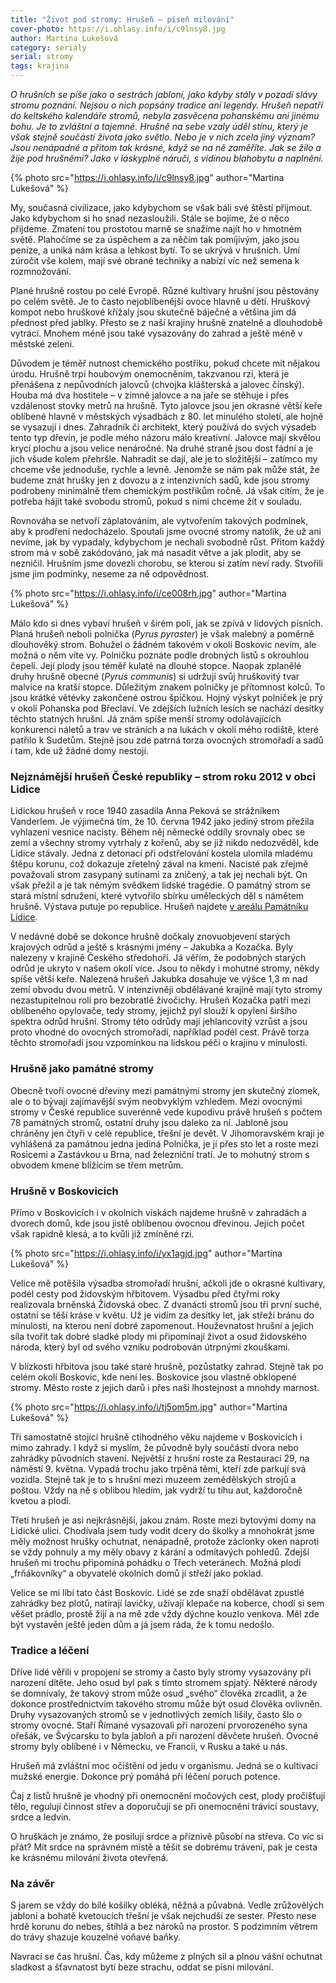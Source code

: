 ```yaml
---
title: "Život pod stromy: Hrušeň – píseň milování"
cover-photo: https://i.ohlasy.info/i/c9lnsy8.jpg
author: Martina Lukešová
category: seriály
serial: stromy
tags: krajina
---
```


*O hrušních se píše jako o sestrách jabloní, jako kdyby stály v pozadí slávy stromu poznání. Nejsou o nich popsány tradice ani legendy. Hrušeň nepatří do keltského kalendáře stromů, nebyla zasvěcena pohanskému ani jinému bohu. Je to zvláštní a tajemné. Hrušně na sebe vzaly úděl stínu, který je však stejně součástí života jako světlo. Nebo je v nich zcela jiný význam? Jsou nenápadné a přitom tak krásné, když se na ně zaměříte. Jak se žilo a žije pod hrušněmi? Jako v láskyplné náruči, s vidinou blahobytu a naplnění.*

{% photo src="https://i.ohlasy.info/i/c9lnsy8.jpg" author="Martina Lukešová" %}

My, současná civilizace, jako kdybychom se však báli své štěstí přijmout. Jako kdybychom si ho snad nezasloužili. Stále se bojíme, že o něco přijdeme. Zmatení tou prostotou marně se snažíme najít ho v hmotném světě. Plahočíme se za úspěchem a za něčím tak pomíjivým, jako jsou peníze, a uniká nám krása a lehkost bytí. To se ukrývá v hrušních. Umí zúročit vše kolem, mají své obrané techniky a nabízí víc než semena k rozmnožování. 

Plané hrušně rostou po celé Evropě. Různé kultivary hrušní jsou pěstovány po celém světě. Je to často nejoblíbenější ovoce hlavně u dětí. Hruškový kompot nebo hruškové křížaly jsou skutečně báječné a většina jim dá přednost před jablky. Přesto se z naší krajiny hrušně znatelně a dlouhodobě vytrácí. Mnohem méně jsou také vysazovány do zahrad a ještě méně v městské zeleni.

Důvodem je téměř nutnost chemického postřiku, pokud chcete mít nějakou úrodu. Hrušně trpí houbovým onemocněním, takzvanou rzí, která je přenášena z nepůvodních jalovců (chvojka klášterská a jalovec čínský). Houba má dva hostitele – v zimně jalovce a na jaře se stěhuje i přes vzdálenost stovky metrů na hrušně. Tyto jalovce jsou jen okrasné větší keře oblíbené hlavně v městských výsadbách z 80. let minulého století, ale hojně se vysazují i dnes. Zahradník či architekt, který používá do svých výsadeb tento typ dřevin, je podle mého názoru málo kreativní. Jalovce mají skvělou krycí plochu a jsou velice nenáročné. Na druhé straně jsou dost fádní a je jich všude kolem přehršle. Nahradit se dají, ale je to složitější – zatímco my chceme vše jednoduše, rychle a levně. Jenomže se nám pak může stát, že budeme znát hrušky jen z dovozu a z intenzivních sadů, kde jsou stromy podrobeny minimálně třem chemickým postřikům ročně. Já však cítím, že je potřeba hájit také svobodu stromů, pokud s nimi chceme žít v souladu. 

Rovnováha se netvoří záplatováním, ale vytvořením takových podmínek, aby k prodření nedocházelo. Spoutali jsme ovocné stromy natolik, že už ani nevíme, jak by vypadaly, kdybychom je nechali svobodně růst. Přitom každý strom má v sobě zakódováno, jak má nasadit větve a jak plodit, aby se nezničil. Hrušním jsme dovezli chorobu, se kterou si zatím neví rady. Stvořili jsme jim podmínky, neseme za ně odpovědnost.

{% photo src="https://i.ohlasy.info/i/ce008rh.jpg" author="Martina Lukešová" %}

Málo kdo si dnes vybaví hrušeň v širém poli, jak se zpívá v lidových písních. Planá hrušeň neboli polnička (*Pyrus pyraster*) je však malebný a poměrně dlouhověký strom. Bohužel o žádném takovém v okolí Boskovic nevím, ale možná o něm víte vy. Polničku poznáte podle drobných listů s okrouhlou čepelí. Její plody jsou téměř kulaté na dlouhé stopce. Naopak zplanělé druhy hrušně obecné (*Pyrus communis*) si udržují svůj hruškovitý tvar malvice na kratší stopce. Důležitým znakem polničky je přítomnost kolců. To jsou krátké větévky zakončené ostrou špičkou. Hojný výskyt polniček je prý v okolí Pohanska pod Břeclaví. Ve zdejších lužních lesích se nachází desítky těchto statných hrušní. Já znám spíše menší stromy odolávajících konkurenci náletů a trav ve stráních a na lukách v okolí mého rodiště, které patřilo k Sudetům. Stejně jsou zde patrná torza ovocných stromořadí a sadů i tam, kde už žádné domy nestojí.

### Nejznámější hrušeň České republiky – strom roku 2012 v obci Lidice

Lidickou hrušeň v roce 1940 zasadila Anna Peková se strážníkem Vanderlem. Je výjimečná tím, že 10. června 1942 jako jediný strom přežila vyhlazení vesnice nacisty. Během něj německé oddíly srovnaly obec se zemí a všechny stromy vytrhaly z kořenů, aby se již nikdo nedozvěděl, kde Lidice stávaly. Jedna z detonací při odstřelování kostela ulomila mladému štěpu korunu, což dokazuje zřetelný zával na kmeni. Nacisté pak zřejmě považovali strom zasypaný sutinami za zničený, a tak jej nechali být. On však přežil a je tak němým svědkem lidské tragédie. O památný strom se stará místní sdružení, které vytvořilo sbírku uměleckých děl s námětem hrušně. Výstava putuje po republice. Hrušeň najdete [v areálu Památníku Lidice](http://denikreferendum.cz/clanek/18109-lidicka-hrusen-nema-svedkyne-ktera-videla-vse). 

V nedávné době se dokonce hrušně dočkaly znovuobjevení starých krajových odrůd a ještě s krásnými jmény – Jakubka a Kozačka. Byly nalezeny v krajině Českého středohoří. Já věřím, že podobných starých odrůd je ukryto v našem okolí více. Jsou to někdy i mohutné stromy, někdy spíše větší keře. Nalezená hrušeň Jakubka dosahuje ve výšce 1,3 m nad zemí obvodu dvou metrů. V intenzivněji obdělávané krajině mají tyto stromy nezastupitelnou roli pro bezobratlé živočichy. Hrušeň Kozačka patří mezi oblíbeného opylovače, tedy stromy, jejichž pyl slouží k opylení širšího spektra odrůd hrušní. Stromy této odrůdy mají jehlancovitý vzrůst a jsou proto vhodné do ovocných stromořadí, například podél cest. Právě torza těchto stromořadí jsou vzpomínkou na lidskou péči o krajinu v minulosti.
 
### Hrušně jako památné stromy

Obecně tvoří ovocné dřeviny mezi památnými stromy jen skutečný zlomek, ale o to bývají zajímavější svým neobvyklým vzhledem. Mezi ovocnými stromy v České republice suverénně vede kupodivu právě hrušeň s počtem 78 památných stromů, ostatní druhy jsou daleko za ní. Jabloně jsou chráněny jen čtyři v celé republice, třešní je devět. V Jihomoravském kraji je vyhlášená za památnou jedna jediná Polnička, je jí přes sto let a roste mezi Rosicemi a Zastávkou u Brna, nad železniční tratí. Je to mohutný strom s obvodem kmene blížícím se třem metrům.

### Hrušně v Boskovicích

Přímo v Boskovicích i v okolních vískách najdeme hrušně v zahradách a dvorech domů, kde jsou jistě oblíbenou ovocnou dřevinou. Jejich počet však rapidně klesá, a to kvůli již zmíněné rzi. 

{% photo src="https://i.ohlasy.info/i/yx1agjd.jpg" author="Martina Lukešová" %}

Velice mě potěšila výsadba stromořadí hrušní, ačkoli jde o okrasné kultivary, podél cesty pod židovským hřbitovem. Výsadbu před čtyřmi roky realizovala brněnská Židovská obec. Z dvanácti stromů jsou tři první suché, ostatní se těší kráse v květu. Už je vidím za desítky let, jak střeží bránu do minulosti, na kterou není dobré zapomenout. Houževnatost hrušní a jejich síla tvořit tak dobré sladké plody mi připomínají život a osud židovského národa, který byl od svého vzniku podrobován útrpnými zkouškami. 

V blízkosti hřbitova jsou také staré hrušně, pozůstatky zahrad. Stejně tak po celém okolí Boskovic, kde není les. Boskovice jsou vlastně obklopené stromy. Město roste z jejich darů i přes naši lhostejnost a mnohdy marnost.

{% photo src="https://i.ohlasy.info/i/tj5om5m.jpg" author="Martina Lukešová" %}

Tři samostatně stojící hrušně ctihodného věku najdeme v Boskovicích i mimo zahrady. I když si myslím, že původně byly součástí dvora nebo zahrádky původních stavení. Největší z hrušní roste za Restaurací 29, na náměstí 9. května. Vypadá trochu jako trpěná těmi, kteří zde parkují svá vozidla. Stejně tak je to s hrušní mezi muzeem zemědělských strojů a poštou. Vždy na ně s oblibou hledím, jak vydrží tu tíhu aut, každoročně kvetou a plodí. 

Třetí hrušeň je asi nejkrásnější, jakou znám. Roste mezi bytovými domy na Lidické ulici. Chodívala jsem tudy vodit dcery do školky a mnohokrát jsme měly možnost hrušky ochutnat, nenápadně, protože záclonky oken naproti se vždy pohnuly a my měly obavy z kárání a odmítavých pohledů. Zdejší hrušeň mi trochu připomíná pohádku o Třech veteránech. Možná plodí „frňákovníky“ a obyvatelé okolních domů jí střeží jako poklad.

Velice se mi líbí tato část Boskovic. Lidé se zde snaží obdělávat zpustlé zahrádky bez plotů, natírají lavičky, užívají klepače na koberce, chodí si sem věšet prádlo, prostě žijí a na mě zde vždy dýchne kouzlo venkova. Měl zde být vystavěn ještě jeden dům a já jsem ráda, že k tomu nedošlo. 

### Tradice a léčení

Dříve lidé věřili v propojení se stromy a často byly stromy vysazovány při narození dítěte. Jeho osud byl pak s tímto stromem spjatý. Některé národy se domnívaly, že takový strom může osud „svého“ člověka zrcadlit, a že dokonce prostřednictvím takového stromu může být osud člověka ovlivněn. Druhy vysazovaných stromů se v jednotlivých zemích lišily, často šlo o stromy ovocné. Staří Římané vysazovali při narození prvorozeného syna ořešák, ve Švýcarsku to byla jabloň a při narození děvčete hrušeň. Ovocné stromy byly oblíbené i v Německu, ve Francii, v Rusku a také u nás.

Hrušeň má zvláštní moc očištění od jedu v organismu. Jedná se o kultivaci mužské energie. Dokonce prý pomáhá při léčení poruch potence. 

Čaj z listů hrušně je vhodný při onemocnění močových cest, plody pročišťují tělo, regulují činnost střev a doporučují se při onemocnění trávicí soustavy, srdce a ledvin.

O hruškách je známo, že posilují srdce a příznivě působí na střeva. Co víc si přát? Mít srdce na správném místě a těšit se dobrému trávení, pak je cesta ke krásnému milování života otevřená. 

### Na závěr

S jarem se vždy do bílé košilky obléká, něžná a půvabná. Vedle zrůžovělých jabloní a bohatě kvetoucích třešní je však nejchudší ze sester. Přesto nese hrdě korunu do nebes, štíhlá a bez nároků na prostor. S podzimním větrem do trávy shazuje kouzelné voňavé baňky. 

Navrací se čas hrušní. Čas, kdy můžeme z plných sil a plnou vášní ochutnat sladkost a šťavnatost bytí beze strachu, oddat se písni milování.
